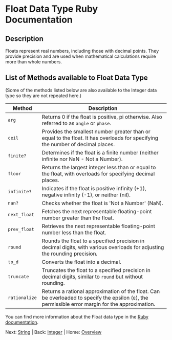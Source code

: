 # Float Data Type Ruby Documentation

## Description

Floats represent real numbers, including those with decimal points. They provide precision and are used when mathematical calculations require more than whole numbers.

## List of Methods available to Float Data Type

(Some of the methods listed below are also available to the Integer data type so they are not repeated here.)

| Method             | Description |
|----------------|-------------|
| `arg`          | Returns 0 if the float is positive, pi otherwise. Also referred to as `angle` or `phase`. |
| `ceil`         | Provides the smallest number greater than or equal to the float. It has overloads for specifying the number of decimal places. |
| `finite?`      | Determines if the float is a finite number (neither infinite nor NaN - Not a Number). |
| `floor`        | Returns the largest integer less than or equal to the float, with overloads for specifying decimal places. |
| `infinite?`    | Indicates if the float is positive infinity (+1), negative infinity (-1), or neither (nil). |
| `nan?`         | Checks whether the float is 'Not a Number' (NaN). |
| `next_float`   | Fetches the next representable floating-point number greater than the float. |
| `prev_float`   | Retrieves the next representable floating-point number less than the float. |
| `round`        | Rounds the float to a specified precision in decimal digits, with various overloads for adjusting the rounding precision. |
| `to_d`         | Converts the float into a decimal. |
| `truncate`     | Truncates the float to a specified precision in decimal digits, similar to `round` but without rounding. |
| `rationalize`  | Returns a rational approximation of the float. Can be overloaded to specify the epsilon (ε), the permissible error margin for the approximation. |

You can find more information about the Float data type in the [Ruby documentation](https://ruby-doc.org/core-3.0.2/Float.html).

Next: [String](./String.md) | Back: [Integer](./Integer.md) | Home: [Overview](../README.md)
